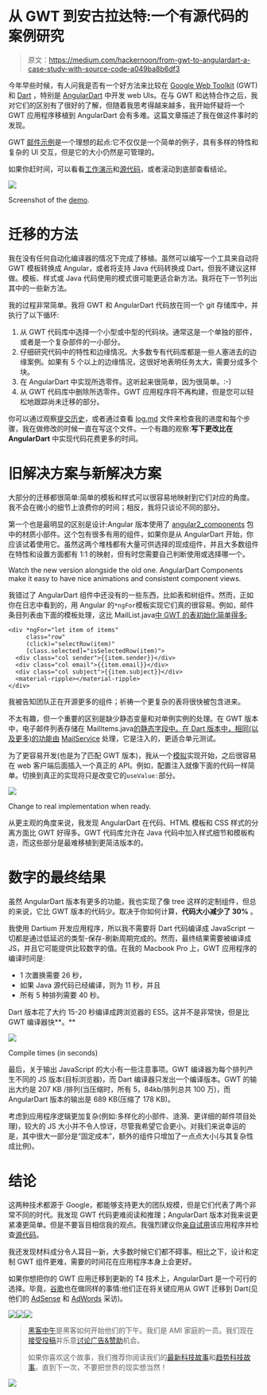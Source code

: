 # 从 GWT 到安古拉达特:一个有源代码的案例研究

> 原文：<https://medium.com/hackernoon/from-gwt-to-angulardart-a-case-study-with-source-code-a049ba8b6df3>

今年早些时候，有人问我是否有一个好方法来比较在 [Google Web Toolkit](http://www.gwtproject.org/) (GWT)和 [Dart](https://www.dartlang.org/) ，特别是 [AngularDart](https://webdev.dartlang.org/angular) 中开发 web UIs。在与 GWT 和达特合作之后，我对它们的区别有了很好的了解，但随着我思考得越来越多，我开始怀疑将一个 GWT 应用程序移植到 AngularDart 会有多难。这篇文章描述了我在做这件事时的发现。

GWT [邮件示例](http://samples.gwtproject.org/samples/Mail/Mail.html)是一个理想的起点:它不仅仅是一个简单的例子，具有多样的特性和复杂的 UI 交互，但是它的大小仍然是可管理的。

如果你赶时间，可以看看[工作演示](https://isoos.github.io/gwt_mail_sample/)和[源代码](https://github.com/isoos/gwt_mail_sample)，或者滚动到底部查看结论。

![](img/ec0b172efcd41bcde0fd0bcaa7cfe6d9.png)

Screenshot of the [demo](https://isoos.github.io/gwt_mail_sample/).

# 迁移的方法

我在没有任何自动化编译器的情况下完成了移植。虽然可以编写一个工具来自动将 GWT 模板转换成 Angular，或者将支持 Java 代码转换成 Dart，但我不建议这样做。模板、样式或 Java 代码使用的模式很可能更适合新方法。我将在下一节列出其中的一些新方法。

我的过程非常简单。我将 GWT 和 AngularDart 代码放在同一个 git 存储库中，并执行了以下循环:

1.  从 GWT 代码库中选择一个小型或中型的代码块。通常这是一个单独的部件，或者是一个复杂部件的一小部分。
2.  仔细研究代码中的特性和边缘情况。大多数专有代码库都是一些人塞进去的边缘案例。如果有 5 个以上的边缘情况，这很好地表明任务太大，需要分成多个块。
3.  在 AngularDart 中实现所选零件。这听起来很简单，因为很简单。:-)
4.  从 GWT 代码库中删除所选零件。GWT 应用程序将不再构建，但是您可以轻松地跟踪尚未迁移的部分。

你可以通过观察[提交历史](https://github.com/isoos/gwt_mail_sample/commits/master)，或者通过查看 [log.md](https://github.com/isoos/gwt_mail_sample/blob/master/log.md) 文件来检查我的进度和每个步骤，我在做修改的时候一直在写这个文件。一个有趣的观察:**写下更改比在 AngularDart** 中实现代码花费更多的时间。

# 旧解决方案与新解决方案

大部分的迁移都很简单:简单的模板和样式可以很容易地映射到它们对应的角度。我不会在微小的细节上浪费你的时间；相反，我将只谈论不同的部分。

第一个也是最明显的区别是设计:Angular 版本使用了 [angular2_components](https://pub.dartlang.org/packages/angular2_components) 包中的材质小部件。这个包有很多有用的组件，如果你是从 AngularDart 开始，你应该试着使用它。虽然这两个堆栈都有大量可供选择的现成组件，并且大多数组件在特性和设置方面都有 1:1 的映射，但有时您需要自己判断使用或选择哪一个。

Watch the new version alongside the old one. AngularDart Components make it easy to have nice animations and consistent component views.

我错过了 AngularDart 组件中还没有的一些东西，比如表和树组件。然而，正如你在日志中看到的，用 Angular 的`*ngFor`模板实现它们真的很容易。例如，邮件条目列表由下面的模板处理，这比 MailList.java[中 GWT 的表初始化简单得多:](https://github.com/isoos/gwt_mail_sample/blob/master/gwt/original/src/com/google/gwt/sample/mail/client/MailList.java)

```
<div *ngFor="let item of items"
     class="row"
     (click)="selectRow(item)"
     [class.selected]="isSelectedRow(item)">
  <div class="col sender">{{item.sender}}</div>
  <div class="col email">{{item.email}}</div>
  <div class="col subject">{{item.subject}}</div>
  <material-ripple></material-ripple>
</div>
```

我被告知团队正在开源更多的组件；祈祷一个更复杂的表将很快被包含进来。

不太有趣，但一个重要的区别是缺少静态变量和对单例实例的处理。在 GWT 版本中，电子邮件列表存储在 MailItems.java[的静态字段中。在 Dart 版本中，相同(以及更多)的功能由](https://github.com/isoos/gwt_mail_sample/blob/master/gwt/original/src/com/google/gwt/sample/mail/client/MailItems.java) [MailService](https://github.com/isoos/gwt_mail_sample/blob/master/lib/mail/mail_service.dart) 处理，它是注入的，更适合单元测试。

为了更容易开发(也是为了匹配 GWT 版本)，我从一个[模拟](https://github.com/isoos/gwt_mail_sample/blob/master/lib/mail/mock_mail_service.dart)实现开始，之后很容易在 web 客户端后面插入一个真正的 API。例如，配置注入就像下面的代码一样简单。切换到真正的实现将只是改变它的`useValue:`部分。

![](img/f1f61f5ea0f0f96c4417a6416ab01a78.png)

Change to real implementation when ready.

从更主观的角度来说，我发现 AngularDart 在代码、HTML 模板和 CSS 样式的分离方面比 GWT 好得多。GWT 代码库允许在 Java 代码中加入样式细节和模板构造，而这些部分是最难移植到更简洁版本的。

# 数字的最终结果

虽然 AngularDart 版本有更多的功能，我也实现了像 tree 这样的定制组件，但总的来说，它比 GWT 版本的代码少。取决于你如何计算，**代码大小减少了 30%** 。

我使用 Dartium 开发应用程序，所以我不需要将 Dart 代码编译成 JavaScript 一切都是通过低延迟的类型-保存-刷新周期完成的。然而，最终结果需要被编译成 JS，并且它可能提供比较数字的值。在我的 Macbook Pro 上，GWT 应用程序的编译时间是:

*   1 次置换需要 26 秒，
*   如果 Java 源代码已经编译，则为 11 秒，并且
*   所有 5 种排列需要 40 秒。

Dart 版本花了大约 15-20 秒编译成跨浏览器的 ES5。这并不是非常快，但是比 GWT 编译器快**。**

![](img/f588881558835e1eb9863bcbb14593ac.png)

Compile times (in seconds)

最后，关于输出 JavaScript 的大小有一些注意事项。GWT 编译器为每个排列产生不同的 JS 版本(目标浏览器)，而 Dart 编译器只发出一个编译版本。GWT 的输出大约是 207 KB /排列(当压缩时，所有 5，84kb/排列总共 100 万)，而 AngularDart 版本的输出是 689 KB(压缩了 178 KB)。

考虑到应用程序逻辑更加复杂(例如:多样化的小部件、涟漪、更详细的邮件项目处理)，较大的 JS 大小并不令人惊讶，尽管我希望它会更小。对我们来说幸运的是，其中很大一部分是“固定成本”，额外的组件只增加了一点点大小(与其复杂性成比例)。

# 结论

这两种技术都源于 Google，都能够支持更大的团队规模，但是它们代表了两个非常不同的时代。我发现 GWT 代码更难阅读和推理；AngularDart 版本对我来说更紧凑更简单。但是不要盲目相信我的观点。我强烈建议你[亲自试用](https://isoos.github.io/gwt_mail_sample/)该应用程序并检查[源代码](https://github.com/isoos/gwt_mail_sample)。

我还发现材料成分令人耳目一新，大多数时候它们都不碍事。相比之下，设计和定制 GWT 组件更难，需要的时间花在应用程序本身上会更好。

如果你想把你的 GWT 应用迁移到更新的 T4 技术上，AngularDart 是一个可行的选择。毕竟，[谷歌](https://hackernoon.com/tagged/google)也在做同样的事情:他们正在将关键应用从 GWT 迁移到 Dart(见他们的 [AdSense](http://news.dartlang.org/2016/10/google-adsense-angular-dart.html) 和 [AdWords](http://news.dartlang.org/2016/03/the-new-adwords-ui-uses-dart-we-asked.html) 采访)。

[![](img/50ef4044ecd4e250b5d50f368b775d38.png)](http://bit.ly/HackernoonFB)[![](img/979d9a46439d5aebbdcdca574e21dc81.png)](https://goo.gl/k7XYbx)[![](img/2930ba6bd2c12218fdbbf7e02c8746ff.png)](https://goo.gl/4ofytp)

> [黑客中午](http://bit.ly/Hackernoon)是黑客如何开始他们的下午。我们是 AMI 家庭的一员。我们现在[接受投稿](http://bit.ly/hackernoonsubmission)并乐意[讨论广告&赞助](mailto:partners@amipublications.com)机会。
> 
> 如果你喜欢这个故事，我们推荐你阅读我们的[最新科技故事](http://bit.ly/hackernoonlatestt)和[趋势科技故事](https://hackernoon.com/trending)。直到下一次，不要把世界的现实想当然！

![](img/be0ca55ba73a573dce11effb2ee80d56.png)